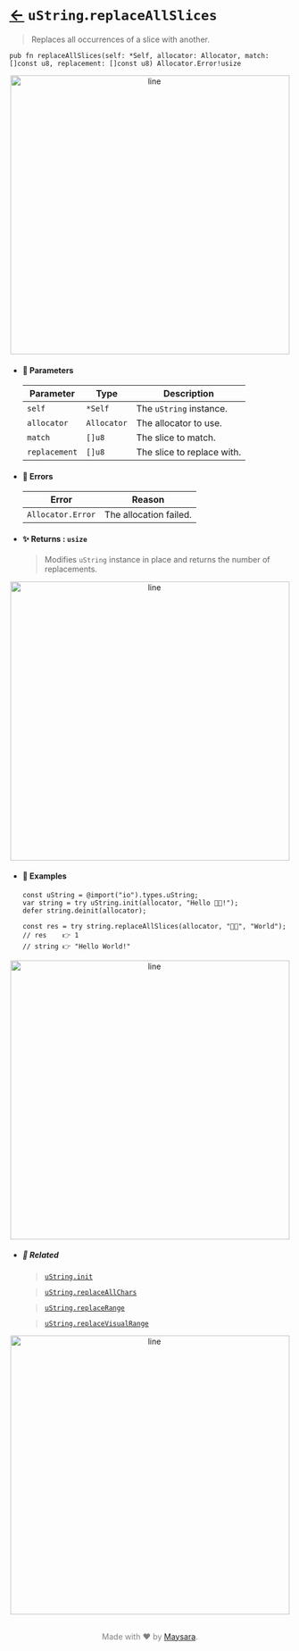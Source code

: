 # [←](../uString.md) `uString`.`replaceAllSlices`

> Replaces all occurrences of a slice with another.

```zig
pub fn replaceAllSlices(self: *Self, allocator: Allocator, match: []const u8, replacement: []const u8) Allocator.Error!usize
```


<div align="center">
<img src="https://raw.githubusercontent.com/Super-ZIG/io/refs/heads/main/dist/img/md/line.png" alt="line" style="width:500px;"/>
</div>

- #### 🧩 Parameters

    | Parameter     | Type        | Description                |
    | ------------- | ----------- | -------------------------- |
    | `self`        | `*Self`     | The `uString` instance.    |
    | `allocator`   | `Allocator` | The allocator to use.      |
    | `match`       | `[]u8`      | The slice to match.        |
    | `replacement` | `[]u8`      | The slice to replace with. |

- #### 🚫 Errors

    | Error             | Reason                 |
    | ----------------- | ---------------------- |
    | `Allocator.Error` | The allocation failed. |

- #### ✨ Returns : `usize`

    > Modifies `uString` instance in place and returns the number of replacements.

<div align="center">
<img src="https://raw.githubusercontent.com/Super-ZIG/io/refs/heads/main/dist/img/md/line.png" alt="line" style="width:500px;"/>
</div>

- #### 🧪 Examples

    ```zig
    const uString = @import("io").types.uString;
    var string = try uString.init(allocator, "Hello 👨‍🏭!");
    defer string.deinit(allocator);
    ```

    ```zig
    const res = try string.replaceAllSlices(allocator, "👨‍🏭", "World");
    // res    👉 1
    // string 👉 "Hello World!"
    ```

<div align="center">
<img src="https://raw.githubusercontent.com/Super-ZIG/io/refs/heads/main/dist/img/md/line.png" alt="line" style="width:500px;"/>
</div>

- ##### 🔗 Related

  > [`uString.init`](./init.md)

  > [`uString.replaceAllChars`](./replaceAllChars.md)

  > [`uString.replaceRange`](./replaceRange.md)

  > [`uString.replaceVisualRange`](./replaceVisualRange.md)

<div align="center">
<img src="https://raw.githubusercontent.com/Super-ZIG/io/refs/heads/main/dist/img/md/line.png" alt="line" style="width:500px;"/>
</div>

<p align="center" style="color:grey;"><br />Made with ❤️ by <a href="http://github.com/maysara-elshewehy" target="blank">Maysara</a>.</p>